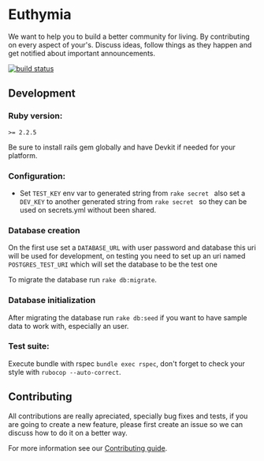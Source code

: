 # Euthymia

We want to help you to build a better community for living. By contributing on every aspect of your's. Discuss ideas, follow things as they happen and get notified about important announcements.

[![build status](https://gitlab.com/stronghold/stronghold/badges/master/build.svg)](https://gitlab.com/stronghold/stronghold/commits/master)

## Development

### Ruby version:
`>= 2.2.5`

Be sure to install rails gem globally and have Devkit if needed for your platform.

### Configuration:
  - Set `TEST_KEY` env var to generated string from `rake secret ` also set a `DEV_KEY` to another generated string from `rake secret ` so they can be used on secrets.yml without been shared.


### Database creation
On the first use set a `DATABASE_URL` with user password and database
this uri will be used for development, on testing you need to set up
an uri named `POSTGRES_TEST_URI` which will set the database to be the test one

To migrate the database run `rake db:migrate`.

### Database initialization
After migrating the database run `rake db:seed` if you want to have sample data to work with, especially an user.

### Test suite:
Execute bundle with rspec `bundle exec rspec`, don't forget to check your style with `rubocop --auto-correct`.

## Contributing

All contributions are really apreciated, specially bug fixes and tests,
if you are going to create a new feature, please first create an issue so we can
discuss how to do it on a better way.

For more information see our [Contributing guide](./CONTRIBUTING.md).
